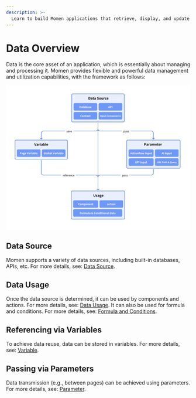 ```yaml
---
description: >-
  Learn to build Momen applications that retrieve, display, and update data from various sources.
---
```


# Data Overview

Data is the core asset of an application, which is essentially about managing and processing it. Momen provides flexible and powerful data management and utilization capabilities, with the framework as follows:

![](<../.gitbook/assets/data/data_overview.png>)

## Data Source

Momen supports a variety of data sources, including built-in databases, APIs, etc. For more details, see: [Data Source](https://docs.momen.app/data/data_source).

## Data Usage

Once the data source is determined, it can be used by components and actions. For more details, see: [Data Usage](https://docs.momen.app/data/data_usage). It can also be used for formula and conditions. For more details, see: [Formula and Conditions](https://docs.momen.app/data/formula).

## Referencing via Variables

To achieve data reuse, data can be stored in variables. For more details, see: [Variable](https://docs.momen.app/data/variable).

## Passing via Parameters

Data transmission (e.g., between pages) can be achieved using parameters. For more details, see: [Parameter](https://docs.momen.app/data/parameter).